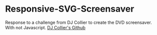 # Responsive-SVG-Screensaver
Response to a challenge from DJ Collier to create the DVD screensaver. With not Javascript.
[DJ Collier's Github](https://github.com/collier)
